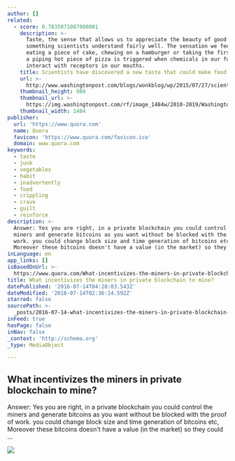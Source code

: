 ```yaml
---
author: []
related:
  - score: 0.7835071087000001
    description: >-
      Taste, the sense that allows us to appreciate the beauty of good food, is
      something scientists understand fairly well. The sensation we feel when
      eating a piece of cake, chewing on a hamburger or taking the first bite of
      a piping hot piece of pizza is triggered when chemicals in our food
      interact with receptors in our mouths.
    title: Scientists have discovered a new taste that could make food more delicious
    url: >-
      http://www.washingtonpost.com/blogs/wonkblog/wp/2015/07/27/scientists-have-found-a-new-taste-that-could-make-food-more-delicious/
    thumbnail_height: 989
    thumbnail_url: >-
      https://img.washingtonpost.com/rf/image_1484w/2010-2019/WashingtonPost/2015/07/27/Others/Images/2015-07-26/taste_fat1437963310.jpg
    thumbnail_width: 1484
publisher:
  url: 'https://www.quora.com'
  name: Quora
  favicon: 'https://www.quora.com/favicon.ico'
  domain: www.quora.com
keywords:
  - taste
  - junk
  - vegetables
  - habit
  - inadvertently
  - food
  - crippling
  - crave
  - guilt
  - reinforce
description: >-
  Answer: Yes you are right, in a private blockchain you could control the
  miners and generate bitcoins as you want without be blocked with the proof of
  work. you could change block size and time generation of bitcoins etc,
  Moreover these bitcoins doesn't have a value (in the market) so they could ...
inLanguage: en
app_links: []
isBasedOnUrl: >-
  https://www.quora.com/What-incentivizes-the-miners-in-private-blockchain-to-mine
title: What incentivizes the miners in private blockchain to mine?
datePublished: '2016-07-14T04:28:03.543Z'
dateModified: '2016-07-14T02:36:14.592Z'
starred: false
sourcePath: >-
  _posts/2016-07-14-what-incentivizes-the-miners-in-private-blockchain-to-mine.md
inFeed: true
hasPage: false
inNav: false
_context: 'http://schema.org'
_type: MediaObject

---
```

<article style=""><h1>What incentivizes the miners in private blockchain to mine?</h1><p>Answer: Yes you are right, in a private blockchain you could control the miners and generate bitcoins as you want without be blocked with the proof of work. you could change block size and time generation of bitcoins etc, Moreover these bitcoins doesn't have a value (in the market) so they could ...</p><img src="https://qsf.ec.quoracdn.net/-images.new_grid.fb_share_default.pnge6dde9cfa6e03c43.png" /></article>